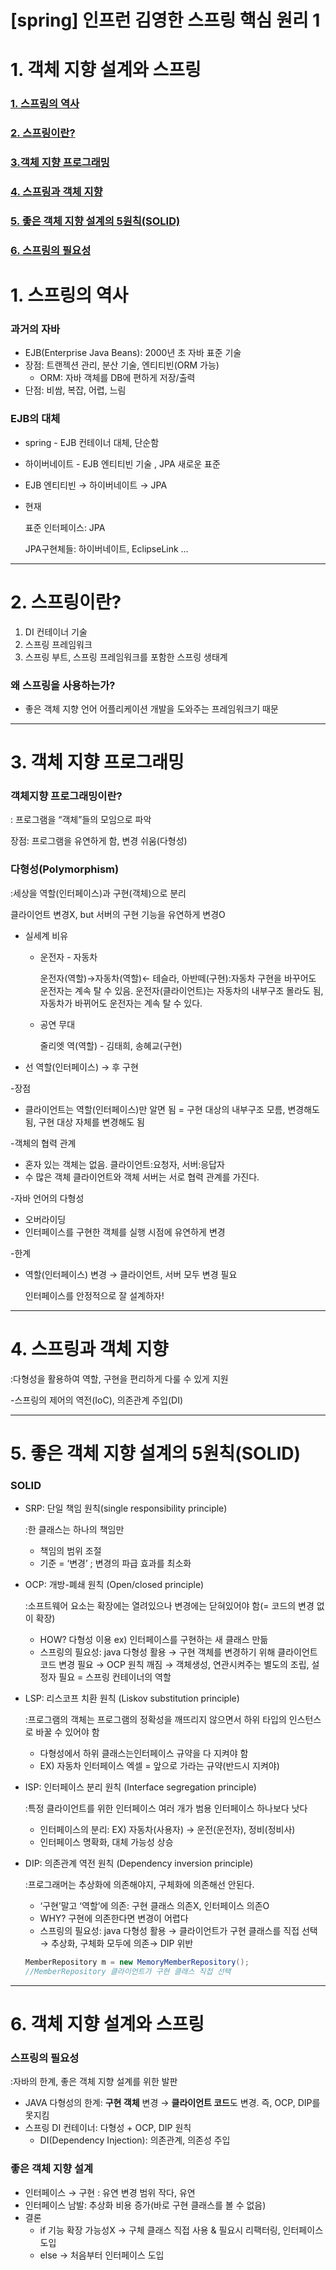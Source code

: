 # [spring] 인프런 김영한 스프링 핵심 원리 1

# **1. 객체** 지향 설계와 스프링

### [1. 스프링의 역사](https://www.notion.so/spring-1-1c1ec87e4eca44969c4e99a8855e0873)

### [2. 스프링이란?](https://www.notion.so/spring-1-1c1ec87e4eca44969c4e99a8855e0873)

### [3.객체 지향 프로그래밍](https://www.notion.so/spring-1-1c1ec87e4eca44969c4e99a8855e0873)

### [4. 스프링과 객체 지향](https://www.notion.so/spring-1-1c1ec87e4eca44969c4e99a8855e0873)

### [5. 좋은 객체 지향 설계의 5원칙(SOLID)](https://www.notion.so/spring-1-1c1ec87e4eca44969c4e99a8855e0873)

### [6. 스프링의 필요성](https://www.notion.so/spring-1-1c1ec87e4eca44969c4e99a8855e0873)

# 1. 스프링의 역사

### 과거의 자바

- EJB(Enterprise Java Beans): 2000년 초 자바 표준 기술
- 장점: 트랜젝션 관리, 분산 기술, 엔티티빈(ORM 가능)
    - ORM: 자바 객체를 DB에 편하게 저장/출력
- 단점: 비쌈, 복잡, 어렵, 느림

### **EJB의 대체**

- spring - EJB 컨테이너 대체, 단순함
- 하이버네이트 - EJB 엔티티빈 기술 , JPA 새로운 표준
- EJB 엔티티빈 → 하이버네이트 → JPA
- 현재
    
    표준 인터페이스:  JPA 
    
    JPA구현체들: 하이버네이트,  EclipseLink …
    

---

# 2. **스프링이란?**

1. DI 컨테이너 기술 
2. 스프링 프레임워크 
3. 스프링 부트, 스프링 프레임워크를 포함한 스프링 생태계

### 왜 스프링을 사용하는가?

- 좋은 객체 지향 언어 어플리케이션 개발을 도와주는 프레임워크기 때문

---

# 3. 객체 지향 프로그래밍

### 객체지향 프로그래밍이란?

: 프로그램을 “객체”들의 모임으로 파악

장점:  프로그램을 유연하게 함, 변경 쉬움(다형성)

### 다형성(Polymorphism)

:세상을 역할(인터페이스)과 구현(객체)으로 분리

클라이언트 변경X, but 서버의 구현 기능을 유연하게 변경O

- 실세계 비유
    - 운전자 - 자동차
        
        운전자(역할)→자동차(역할)← 테슬라, 아반떼(구현):자동차 구현을 바꾸어도 운전자는 계속 탈 수 있음. 운전자(클라이언트)는 자동차의 내부구조 몰라도 됨, 자동차가 바뀌어도 운전자는 계속 탈 수 있다.
        
    - 공연 무대
        
        줄리엣 역(역할) - 김태희, 송혜교(구현)
        
- 선 역할(인터페이스) → 후 구현

-장점

- 클라이언트는 역할(인터페이스)만 알면 됨 = 구현 대상의 내부구조 모름, 변경해도 됨, 구현 대상 자체를 변경해도 됨

-객체의 협력 관계

- 혼자 있는 객체는 없음. 클라이언트:요청자, 서버:응답자
- 수 많은 객체 클라이언트와 객체 서버는 서로 협력 관계를 가진다.

-자바 언어의 다형성 

- 오버라이딩
- 인터페이스를 구현한 객체를 실행 시점에 유연하게 변경

-한계

- 역할(인터페이스) 변경 → 클라이언트, 서버 모두 변경 필요
    
    인터페이스를 안정적으로 잘 설계하자!
    

---

# 4. 스프링과 객체 지향

:다형성을 활용하여 역할, 구현을 편리하게 다룰 수 있게 지원

-스프링의 제어의 역전(IoC), 의존관계 주입(DI)

---

# 5. 좋은 객체 지향 설계의 5원칙(SOLID)

### SOLID

- SRP: 단일 책임 원칙(single responsibility principle)
    
    :한 클래스는 하나의 책임만
    
    - 책임의 범위 조절
    - 기준 = ‘변경’ ; 변경의 파급 효과를 최소화
- OCP: 개방-폐쇄 원칙 (Open/closed principle)
    
    :소프트웨어 요소는 확장에는 열려있으나 변경에는 닫혀있어야 함(= 코드의 변경 없이 확장)
    
    - HOW? 다형성 이용 ex) 인터페이스를 구현하는 새 클래스 만듦
    - 스프링의 필요성: java 다형성 활용 → 구현 객체를 변경하기 위해 클라이언트 코드 변경 필요 → OCP 원칙 깨짐 → 객체생성, 연관시켜주는 별도의 조립, 설정자 필요 = 스프링 컨테이너의 역할
- LSP: 리스코프 치환 원칙 (Liskov substitution principle)
    
    :프로그램의 객체는 프로그램의 정확성을 깨뜨리지 않으면서 하위 타입의 인스턴스로 바꿀 수 있어야 함
    
    - 다형성에서 하위 클래스는인터페이스 규약을 다 지켜야 함
    - EX) 자동차 인터페이스 엑셀 = 앞으로 가라는 규약(반드시 지켜야)
- ISP: 인터페이스 분리 원칙 (Interface segregation principle)
    
    :특정 클라이언트를 위한 인터페이스 여러 개가 범용 인터페이스 하나보다 낫다
    
    - 인터페이스의 분리: EX) 자동차(사용자) → 운전(운전자), 정비(정비사)
    - 인터페이스 명확화, 대체 가능성 상승
- DIP: 의존관계 역전 원칙 (Dependency inversion principle)
    
    :프로그래머는 추상화에 의존해야지, 구체화에 의존해선 안된다.
    
    - ‘구현’말고 ‘역할’에 의존: 구현 클래스 의존X, 인터페이스 의존O
    - WHY? 구현에 의존한다면 변경이 어렵다
    - 스프링의 필요성: java 다형성 활용  → 클라이언트가 구현 클래스를 직접 선택 → 추상화, 구체화 모두에 의존→ DIP 위반
    
    ```java
    MemberRepository m = new MemoryMemberRepository();
    //MemberRepository 클라이언트가 구현 클래스 직접 선택
    ```
    

---

# 6. 객체 지향 설계와 스프링

### 스프링의 필요성

:자바의 한계, 좋은 객체 지향 설계를 위한 발판

- JAVA 다형성의 한계: **구현 객체** 변경 → **클라이언트 코드**도 변경. 즉, OCP, DIP를 못지킴
- 스프링 DI 컨테이너: 다형성 + OCP, DIP 원칙
    - DI(Dependency Injection): 의존관계, 의존성 주입

### 좋은 객체 지향 설계

- 인터페이스 → 구현 : 유연 변경 범위 작다, 유연
- 인터페이스 남발: 추상화 비용 증가(바로 구현 클래스를 볼 수 없음)
- 결론
    - if 기능 확장 가능성X → 구체 클래스 직접 사용 & 필요시 리팩터링, 인터페이스 도입
    - else → 처음부터 인터페이스 도입